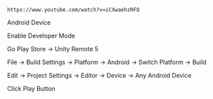 ```
https://www.youtube.com/watch?v=iCXwaehzRFQ
```

Android Device 

Enable Developer Mode 


Go Play Store -> Unity Remote 5



File -> Build Settings -> Platform -> Android -> Switch Platform -> Build

Edit -> Project Settings -> Editor -> Device -> Any Android Device 

Click Play Button
